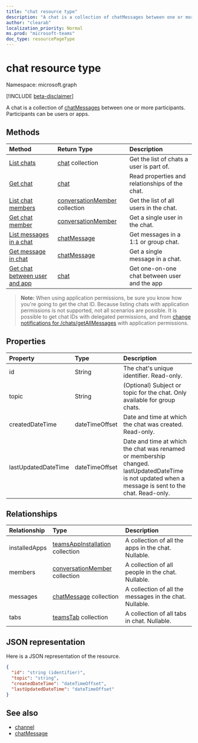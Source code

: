 ```yaml
---
title: "chat resource type"
description: "A chat is a collection of chatMessages between one or more participants."
author: "clearab"
localization_priority: Normal
ms.prod: "microsoft-teams"
doc_type: resourcePageType
---
```


# chat resource type

Namespace: microsoft.graph

[!INCLUDE [beta-disclaimer](../../includes/beta-disclaimer.md)]

A chat is a collection of [chatMessages](chatmessage.md) between one or more participants. Participants can be users or apps.

## Methods

|  Method       |  Return Type  | Description| 
|:---------------|:--------|:----------|
|[List chats](../api/chat-list.md) | [chat](chat.md) collection | Get the list of chats a user is part of.| 
|[Get chat](../api/chat-get.md) | [chat](chat.md) | Read properties and relationships of the chat.| 
|[List chat members](../api/conversationmember-list.md) | [conversationMember](conversationmember.md) collection | Get the list of all users in the chat.| 
|[Get chat member](../api/conversationmember-get.md) | [conversationMember](conversationmember.md) | Get a single user in the chat.| 
|[List messages in a chat](../api/chat-list-message.md)  | [chatMessage](../resources/chatmessage.md) | Get messages in a 1:1 or group chat. | 
|[Get message in chat](../api/chat-get-message.md)  | [chatMessage](../resources/chatmessage.md) | Get a single message in a chat. | 
|[Get chat between user and app](../api/userscopeteamsappinstallation-get-chat.md) | [chat](chat.md)| Get one-on-one chat between user and the app |

>**Note:** When using application permissions, be sure you know how you're going to get the chat ID. Because listing chats with application permissions is not supported, 
not all scenarios are possible. It is possible to get chat IDs with delegated permissions, and from [change notifications for /chats/getAllMessages](../api/subscription-post-subscriptions.md) with application permissions.

## Properties

| Property   | Type |Description|
|:---------------|:--------|:----------|
| id| String| The chat's unique identifier. Read-only.|
| topic| String|  (Optional) Subject or topic for the chat. Only available for group chats.|
| createdDateTime| dateTimeOffset|  Date and time at which the chat was created. Read-only.|
| lastUpdatedDateTime| dateTimeOffset|  Date and time at which the chat was renamed or membership changed. lastUpdatedDateTime is not updated when a message is sent to the chat. Read-only.|

## Relationships

| Relationship | Type |Description|
|:---------------|:--------|:----------|
| installedApps | [teamsAppInstallation](teamsappinstallation.md) collection | A collection of all the apps in the chat. Nullable. |
| members | [conversationMember](conversationmember.md) collection | A collection of all people in the chat. Nullable. |
| messages | [chatMessage](chatmessage.md) collection | A collection of all the messages in the chat. Nullable. |
| tabs | [teamsTab](teamstab.md) collection | A collection of all tabs in chat. Nullable. |

## JSON representation

Here is a JSON representation of the resource.

<!-- {
  "blockType": "resource",
  "keyProperty": "id",
  "@odata.type": "microsoft.graph.chat"
}-->

```json
{
  "id": "string (identifier)",
  "topic": "string",
  "createdDateTime": "dateTimeOffset",
  "lastUpdatedDateTime": "dateTimeOffset"
}
```

## See also

- [channel](channel.md)
- [chatMessage](chatmessage.md)

<!-- uuid: 8fcb5dbc-d5aa-4681-8e31-b001d5168d79
2015-10-25 14:57:30 UTC -->
<!--
{
  "type": "#page.annotation",
  "description": "chat resource",
  "keywords": "",
  "section": "documentation",
  "tocPath": ""
}
-->


